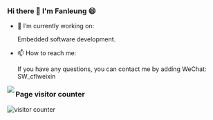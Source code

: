 ### Hi there 👋 I'm Fanleung 😄

<!--
**fanleung/fanleung** is a ✨ _special_ ✨ repository because its `README.md` (this file) appears on your GitHub profile.

Here are some ideas to get you started:

- 🔭 I’m currently working on ...
- 🌱 I’m currently learning ...
- 👯 I’m looking to collaborate on ...
- 🤔 I’m looking for help with ...
- 💬 Ask me about ...
- 📫 How to reach me: 
- 😄 Pronouns: ...
- ⚡ Fun fact: ...
-->
- 🔭 I’m currently working on:
  
  Embedded software development.
  
- 📫 How to reach me:
  
  If you have any questions, you can contact me by adding WeChat: SW_cflweixin


<img align="left" src="https://github-readme-stats.vercel.app/api?username=fanleung&show_icons=true&icon_color=805AD5&text_color=718096&bg_color=ffffff&hide_title=true" />

### Page visitor counter
![visitor counter](https://profile-counter.glitch.me/fanleung/count.svg)
